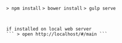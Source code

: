 
``` > npm install ```
``` > bower install ``` 
``` > gulp serve ``` 

``` > open http://localhost:3001/#/main


if installed on local web server
``` > open http://localhost/#/main ```

